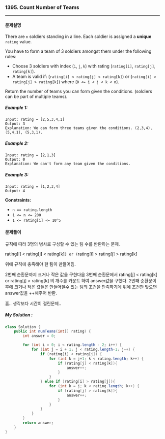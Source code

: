 ### 1395. Count Number of Teams

---

#### 문제설명

There are `n` soldiers standing in a line. Each soldier is assigned a **unique** `rating` value.

You have to form a team of 3 soldiers amongst them under the following rules:

- Choose 3 soldiers with index (`i`, `j`, `k`) with rating (`rating[i]`, `rating[j]`, `rating[k]`).
- A team is valid if: (`rating[i] < rating[j] < rating[k]`) or (`rating[i] > rating[j] > rating[k]`) where (`0 <= i < j < k < n`).

Return the number of teams you can form given the conditions. (soldiers can be part of multiple teams).

##### Example 1:

```
Input: rating = [2,5,3,4,1]
Output: 3
Explanation: We can form three teams given the conditions. (2,3,4), (5,4,1), (5,3,1). 
```

##### Example 2:

```
Input: rating = [2,1,3]
Output: 0
Explanation: We can't form any team given the conditions.
```

##### Example 3:

```
Input: rating = [1,2,3,4]
Output: 4
```

**Constraints:**

- `n == rating.length`
- `1 <= n <= 200`
- `1 <= rating[i] <= 10^5`



#### 문제풀이

규칙에 따라 3명의 병사로 구성할 수 있는 팀 수를 반환하는 문제.

rating[i] < rating[j] < rating[k]`) or (`rating[i] > rating[j] > rating[k]

위에 규칙에 충족해야 한 팀이 만들어짐.

2번째 순환문까지 크거나 작은 값을 구한다음 3번째 순환문에서 rating[j] < rating[k] or rating[j] > rating[k] 의 개수를 카운트 하여 answer값을 구했다. 2번째 순환문이후에 크거나 작은 값들은 만들어질수 있는 팀의 조건을 만족하기에 위에 조건만 맞으면 answer값을 ++해주어 반환.

흠.. 생각보다 시간이 걸린문제..

##### My Solution :

```java
class Solution {
    public int numTeams(int[] rating) {
        int answer = 0;

        for (int i = 0; i < rating.length - 2; i++) {
            for (int j = i + 1; j < rating.length-1; j++) {
                if (rating[i] < rating[j]) {
                    for (int k = j+1; k < rating.length; k++) {
                        if (rating[j] < rating[k]){
                            answer++;
                        }
                    }
                } else if (rating[i] > rating[j]){
                    for (int k = j; k < rating.length; k++) {
                        if (rating[j] > rating[k]){
                            answer++;
                        }
                    }
                }
            }
        }
        return answer;
    }
}
```

